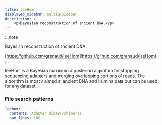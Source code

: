 ```yaml
---
title: leeHom
displayed_sidebar: multiqcSidebar
description: >
    <p>Bayesian reconstruction of ancient DNA.</p>
---
```


<!--
~~~~~ DO NOT EDIT ~~~~~
This file is autogenerated from the MultiQC module python docstring.
Do not edit the markdown, it will be overwritten.

File path for the source of this content: multiqc/modules/leehom/leehom.py
~~~~~~~~~~~~~~~~~~~~~~~
-->

:::note
<p>Bayesian reconstruction of ancient DNA.</p>

[https://github.com/grenaud/leeHom](https://github.com/grenaud/leeHom)
:::

leeHom is a Bayesian maximum a posteriori algorithm for stripping
sequencing adapters and merging overlapping portions of reads.
The algorithm is mostly aimed at ancient DNA and Illumina data but
can be used for any dataset.

### File search patterns

```yaml
leehom:
  contents: Adapter dimers/chimeras
  num_lines: 100
```
    